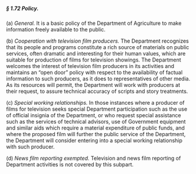 ##### § 1.72 Policy. #####

(a) *General.* It is a basic policy of the Department of Agriculture to make information freely available to the public.

(b) *Cooperation with television film producers.* The Department recognizes that its people and programs constitute a rich source of materials on public services, often dramatic and interesting for their human values, which are suitable for production of films for television showings. The Department welcomes the interest of television film producers in its activities and maintains an “open door” policy with respect to the availability of factual information to such producers, as it does to representatives of other media. As its resources will permit, the Department will work with producers at their request, to assure technical accuracy of scripts and story treatments.

(c) *Special working relationships.* In those instances where a producer of films for television seeks special Department participation such as the use of official insignia of the Department, or who request special assistance such as the services of technical advisors, use of Government equipment and similar aids which require a material expenditure of public funds, and where the proposed film will further the public service of the Department, the Department will consider entering into a special working relationship with such producer.

(d) *News film reporting exempted.* Television and news film reporting of Department activities is not covered by this subpart.